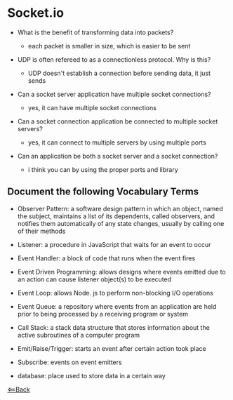 # Socket.io

- What is the benefit of transforming data into packets?
  - each packet is smaller in size, which is easier to be sent

- UDP is often refereed to as a connectionless protocol. Why is this?
  - UDP doesn't establish a connection before sending data, it just sends

- Can a socket server application have multiple socket connections?
  - yes, it can have multiple socket connections

- Can a socket connection application be connected to multiple socket servers?
  - yes, it can connect to multiple servers by using multiple ports

- Can an application be both a socket server and a socket connection?
  - i think you can by using the proper ports and library

## Document the following Vocabulary Terms

- Observer Pattern: a software design pattern in which an object, named the subject, maintains a list of its dependents, called observers, and notifies them automatically of any state changes, usually by calling one of their methods

- Listener: a procedure in JavaScript that waits for an event to occur

- Event Handler: a block of code that runs when the event fires

- Event Driven Programming: allows designs where events emitted due to an action can cause listener object(s) to be executed

- Event Loop: allows Node. js to perform non-blocking I/O operations

- Event Queue: a repository where events from an application are held prior to being processed by a receiving program or system

- Call Stack: a stack data structure that stores information about the active subroutines of a computer program

- Emit/Raise/Trigger: starts an event after certain action took place

- Subscribe: events on event emitters

- database: place used to store data in a certain way

[<==Back](README.md)